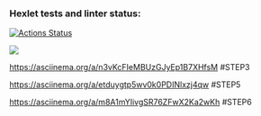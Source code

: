 ### Hexlet tests and linter status:
[![Actions Status](https://github.com/MisterFlicker/python-project-50/workflows/hexlet-check/badge.svg)](https://github.com/MisterFlicker/python-project-50/actions)

<a href="https://codeclimate.com/github/MisterFlicker/python-project-50/maintainability"><img src="https://api.codeclimate.com/v1/badges/e67979b46b00901c6162/maintainability" /></a>

https://asciinema.org/a/n3vKcFIeMBUzGJyEp1B7XHfsM #STEP3

https://asciinema.org/a/etduygtp5wv0k0PDINlxzj4qw #STEP5

https://asciinema.org/a/m8A1mYIivgSR76ZFwX2Ka2wKh #STEP6
